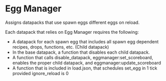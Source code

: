 # Egg Manager
 Assigns datapacks that use spawn eggs different eggs on reload.

Each datapack that relies on Egg Manager requires the following:
* A datapack for each spawn egg that includes all spawn egg dependent recipes, drops, functions, etc. (Child datapack)
* In the base datapack, a function that disables each child datapack.
* A function that calls disable_datapack, eggmanager:set_scoreboard, enables the proper child datapack, and eggmanager:update_scoreboard
* A function that is included in load.json, that schedules set_egg in 1 tick provided ignore_reload is 0
